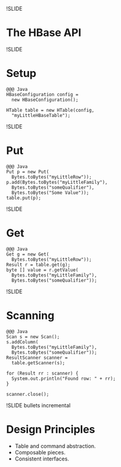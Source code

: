 !SLIDE
# The HBase API #

!SLIDE
# Setup #

    @@@ Java
    HBaseConfiguration config = 
      new HBaseConfiguration();

    HTable table = new HTable(config, 
      "myLittleHBaseTable");

!SLIDE
# Put #

    @@@ Java
    Put p = new Put(
      Bytes.toBytes("myLittleRow"));
    p.add(Bytes.toBytes("myLittleFamily"), 
      Bytes.toBytes("someQualifier"),
      Bytes.toBytes("Some Value"));
    table.put(p);
    
!SLIDE
# Get #

    @@@ Java
    Get g = new Get(
      Bytes.toBytes("myLittleRow"));
    Result r = table.get(g);
    byte [] value = r.getValue(
      Bytes.toBytes("myLittleFamily"),
      Bytes.toBytes("someQualifier"));

!SLIDE
# Scanning #

    @@@ Java
    Scan s = new Scan();
    s.addColumn(
      Bytes.toBytes("myLittleFamily"), 
      Bytes.toBytes("someQualifier"));
    ResultScanner scanner = 
      table.getScanner(s);

    for (Result rr : scanner) {
      System.out.println("Found row: " + rr);
    }
    
    scanner.close();

!SLIDE bullets incremental
# Design Principles #

* Table and command abstraction.
* Composable pieces.
* Consistent interfaces.


